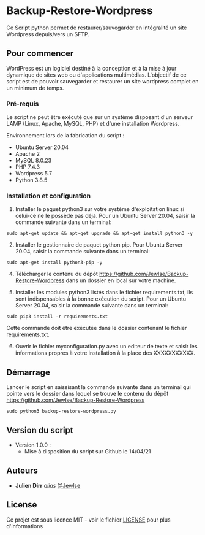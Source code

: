 # Backup-Restore-Wordpress

Ce Script python permet de restaurer/sauvegarder en intégralité un site Wordpress depuis/vers un SFTP. 

## Pour commencer

WordPress est un logiciel destiné à la conception et à la mise à jour dynamique de sites web ou d'applications multimédias. L'objectif de ce script est de pouvoir sauvegarder et restaurer un site wordpress complet en un minimum de temps.

### Pré-requis

Le script ne peut être exécuté que sur un système disposant d'un serveur LAMP (Linux, Apache, MySQL, PHP) et d'une installation Wordpress.

Environnement lors de la fabrication du script :

- Ubuntu Server 20.04
- Apache 2
- MySQL 8.0.23
- PHP 7.4.3
- Wordpress 5.7
- Python 3.8.5

### Installation et configuration

1) Installer le paquet python3 sur votre système d'exploitation linux si celui-ce ne le possède pas déjà. Pour un Ubuntu Server 20.04, saisir la commande suivante dans un terminal:
```shell
sudo apt-get update && apt-get upgrade && apt-get install python3 -y
```
2) Installer le gestionnaire de paquet python pip. Pour Ubuntu Server 20.04, saisir la commande suivante dans un terminal:
```shell
sudo apt-get install python3-pip -y
```
4) Télécharger le contenu du dépôt https://github.com/Jewlse/Backup-Restore-Wordpress dans un dossier en local sur votre machine.

5) Installer les modules python3 listés dans le fichier requirements.txt, ils sont indispensables à la bonne exécution du script. Pour un Ubuntu Server 20.04, saisir la commande suivante dans un terminal:
```shell
sudo pip3 install -r requirements.txt
```
Cette commande doit être exécutée dans le dossier contenant le fichier requirements.txt.

6) Ouvrir le fichier myconfiguration.py avec un editeur de texte et saisir les informations propres à votre installation à la place des XXXXXXXXXXX.

## Démarrage

Lancer le script en saissisant la commande suivante dans un terminal qui pointe vers le dossier dans lequel se trouve le contenu du dépôt https://github.com/Jewlse/Backup-Restore-Wordpress

```shell
sudo python3 backup-restore-wordpress.py
```

## Version du script

* Version 1.0.0 : 
    * Mise à disposition du script sur Github le 14/04/21

## Auteurs
* **Julien Dirr** _alias_ [@Jewlse](https://github.com/Jewlse)

## License

Ce projet est sous licence MIT - voir le fichier [LICENSE](https://github.com/Jewlse/Backup-Restore-Wordpress/blob/main/LICENSE) pour plus d'informations



